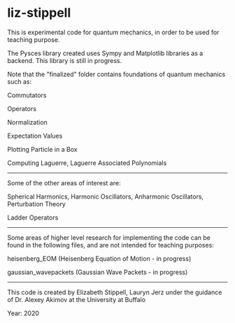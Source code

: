 # liz-stippell

This is experimental code for quantum mechanics, in order to be used for teaching purpose.

The Pysces library created uses Sympy and Matplotlib libraries as a backend. This library is still in progress.

Note that the "finalized" folder contains foundations of quantum mechanics such as:

Commutators

Operators

Normalization 

Expectation Values

Plotting Particle in a Box

Computing Laguerre, Laguerre Associated Polynomials

___________________________________________________________________________________________________________________________________

Some of the other areas of interest are:

Spherical Harmonics, Harmonic Oscillators, Anharmonic Oscillators, Perturbation Theory

Ladder Operators

___________________________________________________________________________________________________________________________________

Some areas of higher level research for implementing the code can be found in the following files, and are not intended for teaching purposes:

heisenberg_EOM    (Heisenberg Equation of Motion - in progress)

gaussian_wavepackets (Gaussian Wave Packets - in progress)

___________________________________________________________________________________________________________________________________

This code is created by Elizabeth Stippell, Lauryn Jerz under the guidance of Dr. Alexey Akimov at the University at Buffalo

Year: 2020
